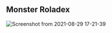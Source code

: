 ## Monster Roladex

![Screenshot from 2021-08-29 17-21-39](https://user-images.githubusercontent.com/43869046/131249518-17fda4b5-8da2-4402-9b66-144d1db1901e.png)
